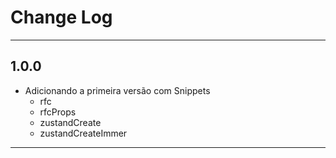 # Change Log

---

## 1.0.0

  - Adicionando a primeira versão com Snippets
    - rfc
    - rfcProps
    - zustandCreate
    - zustandCreateImmer
  
---
